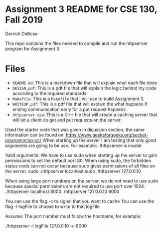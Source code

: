 # Assignment 3 README for CSE 130, Fall 2019
Derrick DeBose

This repo contains the files needed to compile and run the httpserver program for Assignment 3

# Files

* `README.md`: This is a markdown file that will explain what each file does
* `DESIGN.pdf`: This is a pdf file that will explain the logic behind my code according to the required standards.
* `Makefile`: This is a `Makefile` that I will use to build Assignment 3.
* `WRITEUP.pdf`: This is a pdf file that will explain the what happens if ending communication early for a put request happens.
* `httpserver.cpp`: This is a C++ file that will create a caching server that will let a client do get and put requests on the server.

Used the starter code that was given in dicussion section, the same information can be found on: https://www.geeksforgeeks.org/socket-programming-cc/ 
When starting up the server I am testing that only good arguments are going to be use.
For example:
./httpserver is invalid

Valid arguments:
We have to use sudo when starting up the server to gain permissions to set the default port 80. When using sudo, the forbidden status code can not occur because sudo gives permissions of all files on the server.
sudo ./httpserver localhost
sudo ./httpserver 127.0.0.10

When using large port numbers on the server, we do not need to use sudo because special permissions are not required to use port over 1024.
./httpserver localhost 8000
./httpserver 127.0.0.10 8000

You can use the flag -c to signal that you want to cache
You can use the flag -l logFile to choose to write to that logFile 

Assume: The port number must follow the hostname, for example:

./httpserver -l logFile 127.0.0.10 -c 8000 
